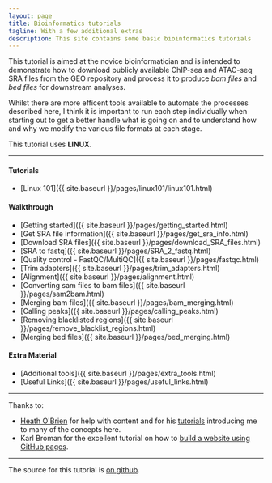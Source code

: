 ```yaml
---
layout: page
title: Bioinformatics tutorials
tagline: With a few additional extras
description: This site contains some basic bioinformatics tutorials
---
```


This tutorial is aimed at the novice bioinformatician and is  intended to demonstrate how to download publicly 
available ChIP-sea and ATAC-seq SRA files from the GEO repository and process it to produce *bam files* and 
*bed files* for downstream analyses.

Whilst there are more efficent tools available to automate the processes described here, I think it is important 
to run each step individually when starting out to get a better handle what is going on and to understand how 
and why we modify the various file formats at each stage.

This tutorial uses **LINUX**.

***

#### Tutorials

- [Linux 101]({{ site.baseurl }}/pages/linux101/linux101.html)


#### Walkthrough

- [Getting started]({{ site.baseurl }}/pages/getting_started.html)
- [Get SRA file information]({{ site.baseurl }}/pages/get_sra_info.html)
- [Download SRA files]({{ site.baseurl }}/pages/download_SRA_files.html)
- [SRA to fastq]({{ site.baseurl }}/pages/SRA_2_fastq.html)
- [Quality control - FastQC/MultiQC]({{ site.baseurl }}/pages/fastqc.html)
- [Trim adapters]({{ site.baseurl }}/pages/trim_adapters.html)
- [Alignment]({{ site.baseurl }}/pages/alignment.html)
- [Converting sam files to bam files]({{ site.baseurl }}/pages/sam2bam.html)
- [Merging bam files]({{ site.baseurl }}/pages/bam_merging.html)
- [Calling peaks]({{ site.baseurl }}/pages/calling_peaks.html)
- [Removing blacklisted regions]({{ site.baseurl }}/pages/remove_blacklist_regions.html)
- [Merging bed files]({{ site.baseurl }}/pages/bed_merging.html)

#### Extra Material

- [Additional tools]({{ site.baseurl }}/pages/extra_tools.html)
- [Useful Links]({{ site.baseurl }}/pages/useful_links.html)

***

Thanks to:

+ [Heath O'Brien](https://github.com/hobrien) for help with content and for his [tutorials](https://hobrien.github.io/RNAseqTools/)
 introducing me to many of the concepts here.
+ Karl Broman for the excellent tutorial on how to 
[build a website using GitHub pages](https://github.com/kbroman/simple_site).

***

The source for this tutorial is [on github](https://github.com/Dazcam/SRA-to-Peak).


